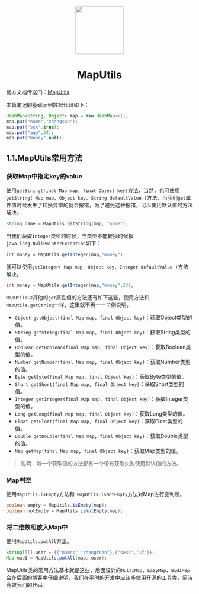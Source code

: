 <p align="center">
<img width="130" align="center" src="http://image.luokangyuan.com/Java.svg"/>
</p>
<h1 align="center">MapUtils</h1>

官方文档传送门：[MapUtils](http://commons.apache.org/proper/commons-collections/apidocs/org/apache/commons/collections4/MapUtils.html)

本篇笔记的基础示例数据代码如下：

```java
HashMap<String, Object> map = new HashMap<>();
map.put("name","zhangsan");
map.put("sex",true);
map.put("age",34);
map.put("money",null);
```

## 1.1.MapUtils常用方法

### 获取Map中指定key的value

使用`getString(final Map map, final Object key)`方法，当然，也可使用`getString( Map map, Object key, String defaultValue )`方法，当我们`get`属性值时候发生了转换异常的就会报错，为了避免这种报错，可以使用默认值的方法解决。

```java
String name = MapUtils.getString(map, "name");
```

当我们获取`Integer`类型的时候，当类型不能转换时候报`java.lang.NullPointerException`如下：

```java
int money = MapUtils.getInteger(map,"money");
```

就可以使用`getInteger( Map map, Object key, Integer defaultValue )`方法解决。

```java
int money = MapUtils.getInteger(map,"money",23);
```

`MapUtils`中其他的`get`属性值的方法还有如下这些，使用方法和`MapUtils.getString`一样，这里就不再一一举例说明，

* `Object getObject(final Map map, final Object key)`：获取Object类型的值。
* `String getString(final Map map, final Object key)`：获取String类型的值。
* `Boolean getBoolean(final Map map, final Object key)`：获取Boolean类型的值。
* `Number getNumber(final Map map, final Object key)`：获取Number类型的值。
* `Byte getByte(final Map map, final Object key)`：获取Byte类型的值。
* `Short getShort(final Map map, final Object key)`：获取Short类型的值。
* `Integer getInteger(final Map map, final Object key)`：获取Integer类型的值。
* `Long getLong(final Map map, final Object key)`：获取Long类型的值。
* `Float getFloat(final Map map, final Object key)`：获取Float类型的值。
* `Double getDouble(final Map map, final Object key)`：获取Double类型的值。
* `Map getMap(final Map map, final Object key)`：获取Map类型的值。

> 说明：每一个获取值的方法都有一个带有获取失败使用默认值的方法。

### Map判空

使用`MapUtils.isEmpty`方法和` MapUtils.isNotEmpty`方法对Map进行空判断。

```java
boolean empty = MapUtils.isEmpty(map);
boolean notEmpty = MapUtils.isNotEmpty(map);
```

### 将二维数组放入Map中

使用`MapUtils.putAll`方法。

```java
String[][] user = {{"names","zhangfsan"},{"sexs","1f"}};
Map map1 = MapUtils.putAll(map, user);
```

MapUtils类的常用方法基本就是这些，后面设计的`MultiMap`、`LazyMap`、`BidiMap`会在后面的博客中仔细说明，我们在平时的开发中应该多使用开源的工具类，简洁高效我们的代码。